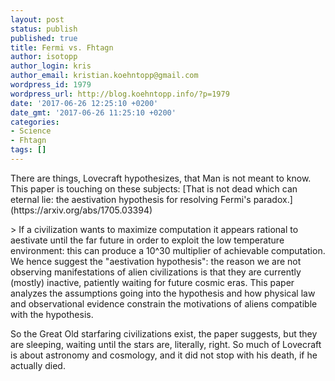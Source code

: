 ```yaml
---
layout: post
status: publish
published: true
title: Fermi vs. Fhtagn
author: isotopp
author_login: kris
author_email: kristian.koehntopp@gmail.com
wordpress_id: 1979
wordpress_url: http://blog.koehntopp.info/?p=1979
date: '2017-06-26 12:25:10 +0200'
date_gmt: '2017-06-26 11:25:10 +0200'
categories:
- Science
- Fhtagn
tags: []
---
```

<p>There are things, Lovecraft hypothesizes, that Man is not meant to know. This paper is touching on these subjects: [That is not dead which can eternal lie: the aestivation hypothesis for resolving Fermi's paradox.](https://arxiv.org/abs/1705.03394)</p>
<p>> If a civilization wants to maximize computation it appears rational to aestivate until the far future in order to exploit the low temperature environment: this can produce a 10^30 multiplier of achievable computation. We hence suggest the "aestivation hypothesis": the reason we are not observing manifestations of alien civilizations is that they are currently (mostly) inactive, patiently waiting for future cosmic eras. This paper analyzes the assumptions going into the hypothesis and how physical law and observational evidence constrain the motivations of aliens compatible with the hypothesis.</p>
<p> So the Great Old starfaring civilizations exist, the paper suggests, but they are sleeping, waiting until the stars are, literally, right. So much of Lovecraft is about astronomy and cosmology, and it did not stop with his death, if he actually died.</p>
